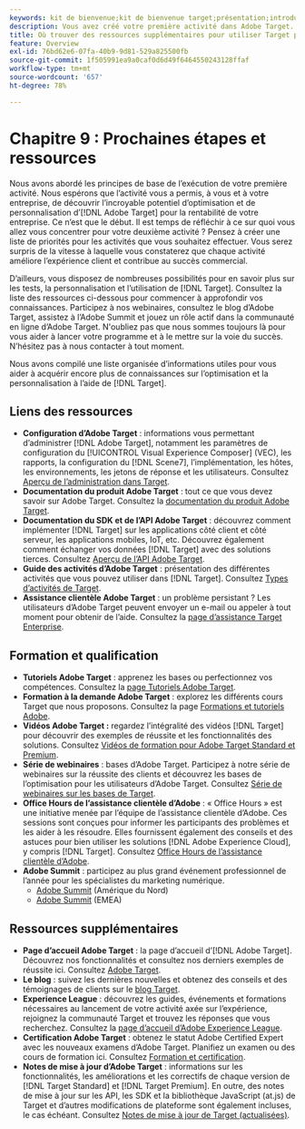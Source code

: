 ```yaml
---
keywords: kit de bienvenue;kit de bienvenue target;présentation;introduction;prise en main
description: Vous avez créé votre première activité dans Adobe Target. Quelle est la prochaine étape ? Cet article vous permet de trouver des liens vers d’autres ressources, des tutoriels de formation et des vidéos explicatives.
title: Où trouver des ressources supplémentaires pour utiliser Target plus efficacement ?
feature: Overview
exl-id: 76bd62e6-07fa-40b9-9d81-529a825500fb
source-git-commit: 1f505991ea9a0caf0d6d49f6464550243128ffaf
workflow-type: tm+mt
source-wordcount: '657'
ht-degree: 78%

---
```


# Chapitre 9 : Prochaines étapes et ressources

Nous avons abordé les principes de base de l’exécution de votre première activité. Nous espérons que l’activité vous a permis, à vous et à votre entreprise, de découvrir l’incroyable potentiel d’optimisation et de personnalisation d’[!DNL Adobe Target] pour la rentabilité de votre entreprise. Ce n’est que le début. Il est temps de réfléchir à ce sur quoi vous allez vous concentrer pour votre deuxième activité ? Pensez à créer une liste de priorités pour les activités que vous souhaitez effectuer. Vous serez surpris de la vitesse à laquelle vous constaterez que chaque activité améliore l’expérience client et contribue au succès commercial.

D’ailleurs, vous disposez de nombreuses possibilités pour en savoir plus sur les tests, la personnalisation et l’utilisation de [!DNL Target]. Consultez la liste des ressources ci-dessous pour commencer à approfondir vos connaissances. Participez à nos webinaires, consultez le blog d’Adobe Target, assistez à l’Adobe Summit et jouez un rôle actif dans la communauté en ligne d’Adobe Target. N&#39;oubliez pas que nous sommes toujours là pour vous aider à lancer votre programme et à le mettre sur la voie du succès. N’hésitez pas à nous contacter à tout moment.

Nous avons compilé une liste organisée d’informations utiles pour vous aider à acquérir encore plus de connaissances sur l’optimisation et la personnalisation à l’aide de [!DNL Target].

## Liens des ressources

* **Configuration d’Adobe Target** : informations vous permettant d’administrer [!DNL Adobe Target], notamment les paramètres de configuration du [!UICONTROL Visual Experience Composer] (VEC), les rapports, la configuration du [!DNL Scene7], l’implémentation, les hôtes, les environnements, les jetons de réponse et les utilisateurs. Consultez [Aperçu de l’administration dans Target](/help/main/administrating-target/administrating-target.md).
* **Documentation du produit Adobe Target** : tout ce que vous devez savoir sur Adobe Target. Consultez la [documentation du produit Adobe Target](https://experienceleague.adobe.com/docs/target/using/target-home.html?lang=fr).
* **Documentation du SDK et de l’API Adobe Target** : découvrez comment implémenter [!DNL Target] sur les applications côté client et côté serveur, les applications mobiles, IoT, etc. Découvrez également comment échanger vos données [!DNL Target] avec des solutions tierces. Consultez [Aperçu de l’API Adobe Target](/help/main/api/api-overview.md).
* **Guide des activités d’Adobe Target** : présentation des différentes activités que vous pouvez utiliser dans [!DNL Target]. Consultez [Types d’activités de Target](/help/main/c-activities/target-activities-guide.md).
* **Assistance clientèle Adobe Target** : un problème persistant ? Les utilisateurs d’Adobe Target peuvent envoyer un e-mail ou appeler à tout moment pour obtenir de l’aide. Consultez la [page d’assistance Target Enterprise](https://helpx.adobe.com/fr/contact/enterprise-support.ec.html#target).

## Formation et qualification

* **Tutoriels Adobe Target** : apprenez les bases ou perfectionnez vos compétences. Consultez la [page Tutoriels Adobe Target](https://experienceleague.adobe.com/docs/target-learn/tutorials/overview.html?lang=fr).
* **Formation à la demande Adobe Target** : explorez les différents cours Target que nous proposons. Consultez la page [Formations et tutoriels Adobe](https://helpx.adobe.com/fr/learning.html?promoid=KAUDK).
* **Vidéos Adobe Target :** regardez l’intégralité des vidéos [!DNL Target] pour découvrir des exemples de réussite et les fonctionnalités des solutions. Consultez [Vidéos de formation pour Adobe Target Standard et Premium](/help/main/c-intro/target-standard-premium-training-videos.md).
* **Série de webinaires** : bases d’Adobe Target. Participez à notre série de webinaires sur la réussite des clients et découvrez les bases de l’optimisation pour les utilisateurs d’Adobe Target. Consultez [Série de webinaires sur les bases de Target](/help/main/cmp-resources-and-contact-information.md#concept_11902FAC95C64479AABE020557A7EEE4).
* **Office Hours de l’assistance clientèle d’Adobe** : « Office Hours » est une initiative menée par l’équipe de l’assistance clientèle d’Adobe. Ces sessions sont conçues pour informer les participants des problèmes et les aider à les résoudre. Elles fournissent également des conseils et des astuces pour bien utiliser les solutions [!DNL Adobe Experience Cloud], y compris [!DNL Target]. Consultez [Office Hours de l’assistance clientèle d’Adobe](/help/main/cmp-resources-and-contact-information.md#concept_58EA30379D3B48C4848BA2A8C464A5B7).
* **Adobe Summit** : participez au plus grand événement professionnel de l’année pour les spécialistes du marketing numérique.
   * [Adobe Summit](https://summit.adobe.com/na/) (Amérique du Nord)
   * [Adobe Summit](https://summit-emea.adobe.com/emea/) (EMEA)

## Ressources supplémentaires

* **Page d’accueil Adobe Target** : la page d’accueil d’[!DNL Adobe Target]. Découvrez nos fonctionnalités et consultez nos derniers exemples de réussite ici. Consultez [Adobe Target](https://www.adobe.com/fr/marketing/target.html).
* **Le blog** : suivez les dernières nouvelles et obtenez des conseils et des témoignages de clients sur le [blog Target](https://blog.adobe.com/en/topics/target).
* **Experience League** : découvrez les guides, événements et formations nécessaires au lancement de votre activité axée sur l’expérience, rejoignez la communauté Target et trouvez les réponses que vous recherchez. Consultez la [page d’accueil d’Adobe Experience League](https://experienceleague.adobe.com/fr?lang=fr#home).
* **Certification Adobe Target** : obtenez le statut Adobe Certified Expert avec les nouveaux examens d’Adobe Target. Planifiez un examen ou des cours de formation ici. Consultez [Formation et certification](/help/main/c-intro/training-and-certification.md).
* **Notes de mise à jour d’Adobe Target** : informations sur les fonctionnalités, les améliorations et les correctifs de chaque version de [!DNL Target Standard] et [!DNL Target Premium]. En outre, des notes de mise à jour sur les API, les SDK et la bibliothèque JavaScript (at.js) de Target et d’autres modifications de plateforme sont également incluses, le cas échéant. Consultez [Notes de mise à jour de Target (actualisées)](/help/main/r-release-notes/release-notes.md).
